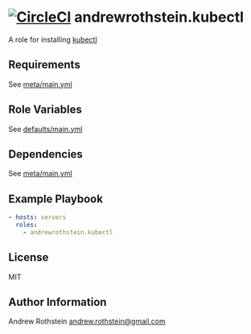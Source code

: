 [![CircleCI](https://circleci.com/gh/andrewrothstein/ansible-kubectl.svg?style=svg)](https://circleci.com/gh/andrewrothstein/ansible-kubectl)
andrewrothstein.kubectl
=======================

A role for installing [kubectl](http://kubernetes.io/docs/user-guide/prereqs/)

Requirements
------------

See [meta/main.yml](meta/main.yml)

Role Variables
--------------

See [defaults/main.yml](defaults/main.yml)

Dependencies
------------

See [meta/main.yml](meta/main.yml)

Example Playbook
----------------
```yml
- hosts: servers
  roles:
    - andrewrothstein.kubectl
```

License
-------

MIT

Author Information
------------------

Andrew Rothstein <andrew.rothstein@gmail.com>
